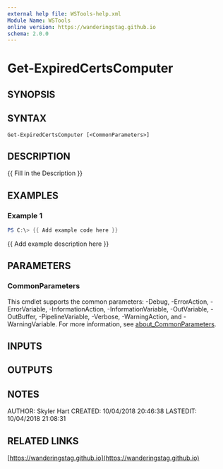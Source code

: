 ```yaml
---
external help file: WSTools-help.xml
Module Name: WSTools
online version: https://wanderingstag.github.io
schema: 2.0.0
---
```


# Get-ExpiredCertsComputer

## SYNOPSIS

## SYNTAX

```
Get-ExpiredCertsComputer [<CommonParameters>]
```

## DESCRIPTION
{{ Fill in the Description }}

## EXAMPLES

### Example 1
```powershell
PS C:\> {{ Add example code here }}
```

{{ Add example description here }}

## PARAMETERS

### CommonParameters
This cmdlet supports the common parameters: -Debug, -ErrorAction, -ErrorVariable, -InformationAction, -InformationVariable, -OutVariable, -OutBuffer, -PipelineVariable, -Verbose, -WarningAction, and -WarningVariable. For more information, see [about_CommonParameters](http://go.microsoft.com/fwlink/?LinkID=113216).

## INPUTS

## OUTPUTS

## NOTES
AUTHOR: Skyler Hart
CREATED: 10/04/2018 20:46:38
LASTEDIT: 10/04/2018 21:08:31

## RELATED LINKS

[https://wanderingstag.github.io](https://wanderingstag.github.io)

